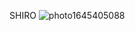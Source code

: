 SHIRO
![photo1645405088](https://user-images.githubusercontent.com/102392306/160212834-49dc585c-6605-424a-9a8a-f82b5c10591f.jpeg)

